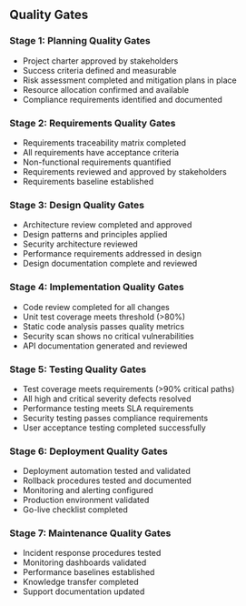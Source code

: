 ## Quality Gates
### Stage 1: Planning Quality Gates
- Project charter approved by stakeholders
- Success criteria defined and measurable
- Risk assessment completed and mitigation plans in place
- Resource allocation confirmed and available
- Compliance requirements identified and documented

### Stage 2: Requirements Quality Gates
- Requirements traceability matrix completed
- All requirements have acceptance criteria
- Non-functional requirements quantified
- Requirements reviewed and approved by stakeholders
- Requirements baseline established

### Stage 3: Design Quality Gates
- Architecture review completed and approved
- Design patterns and principles applied
- Security architecture reviewed
- Performance requirements addressed in design
- Design documentation complete and reviewed

### Stage 4: Implementation Quality Gates
- Code review completed for all changes
- Unit test coverage meets threshold (>80%)
- Static code analysis passes quality metrics
- Security scan shows no critical vulnerabilities
- API documentation generated and reviewed

### Stage 5: Testing Quality Gates
- Test coverage meets requirements (>90% critical paths)
- All high and critical severity defects resolved
- Performance testing meets SLA requirements
- Security testing passes compliance requirements
- User acceptance testing completed successfully

### Stage 6: Deployment Quality Gates
- Deployment automation tested and validated
- Rollback procedures tested and documented
- Monitoring and alerting configured
- Production environment validated
- Go-live checklist completed

### Stage 7: Maintenance Quality Gates
- Incident response procedures tested
- Monitoring dashboards validated
- Performance baselines established
- Knowledge transfer completed
- Support documentation updated
